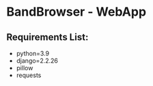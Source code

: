 # BandBrowser - WebApp

<h2> Requirements List: </h2>
<ul>
  <li>python=3.9</li>
  <li>django=2.2.26</li>
  <li>pillow</li>
  <li>requests</li>
</ul> 
